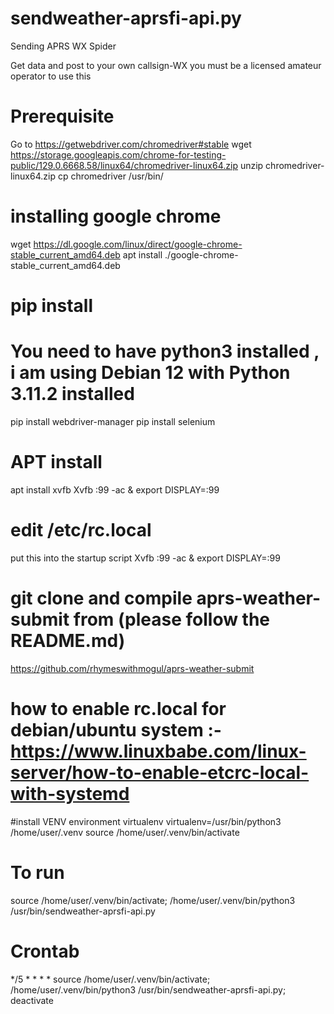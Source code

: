 # sendweather-aprsfi-api.py
Sending APRS WX Spider

Get data and post to your own callsign-WX 
you must be a licensed amateur operator to use this

# Prerequisite
Go to https://getwebdriver.com/chromedriver#stable
wget https://storage.googleapis.com/chrome-for-testing-public/129.0.6668.58/linux64/chromedriver-linux64.zip
unzip chromedriver-linux64.zip
cp chromedriver /usr/bin/

# installing google chrome
wget https://dl.google.com/linux/direct/google-chrome-stable_current_amd64.deb
apt install ./google-chrome-stable_current_amd64.deb

# pip install
# You need to have python3 installed , i am using Debian 12 with Python 3.11.2 installed
pip install webdriver-manager
pip install selenium

# APT install
apt install xvfb
Xvfb :99 -ac &
export DISPLAY=:99

# edit /etc/rc.local
put this into the startup script
Xvfb :99 -ac &
export DISPLAY=:99

# git clone and compile aprs-weather-submit from (please follow the README.md)
https://github.com/rhymeswithmogul/aprs-weather-submit

# how to enable rc.local for debian/ubuntu system :- https://www.linuxbabe.com/linux-server/how-to-enable-etcrc-local-with-systemd

#install VENV environment
virtualenv virtualenv=/usr/bin/python3 /home/user/.venv
source /home/user/.venv/bin/activate

# To run
source /home/user/.venv/bin/activate; /home/user/.venv/bin/python3 /usr/bin/sendweather-aprsfi-api.py

# Crontab
*/5 * * * * source /home/user/.venv/bin/activate; /home/user/.venv/bin/python3 /usr/bin/sendweather-aprsfi-api.py; deactivate
